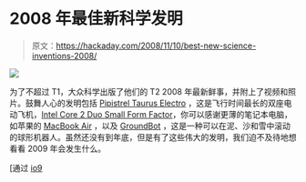 # 2008 年最佳新科学发明

> 原文：<https://hackaday.com/2008/11/10/best-new-science-inventions-2008/>

![](img/ea388e5ca74c6188e711114d6fd161c2.png)

为了不超过 T1，大众科学出版了他们的 T2 2008 年最新鲜事，并附上了视频和照片。鼓舞人心的发明包括 [Pipistrel Taurus Electro](http://www.popsci.com/bown/2008/product/pipistrel-taurus-electro) ，这是飞行时间最长的双座电动飞机，[Intel Core 2 Duo Small Form Factor](http://www.popsci.com/bown/2008/product/intel-core-2-duo-small-form-factor)，你可以感谢更薄的笔记本电脑，如苹果的 [MacBook Air](http://www.mahalo.com/MacBook_Air) ，以及 [GroundBot](http://www.popsci.com/bown/2008/product/ground-bot) ，这是一种可以在泥、沙和雪中滚动的球形机器人。虽然还没有到年底，但是有了这些伟大的发明，我们迫不及待地想看看 2009 年会发生什么。

[通过 [io9](http://io9.com/5081506/the-best-real+life-science-fictional-inventions-of-2008)